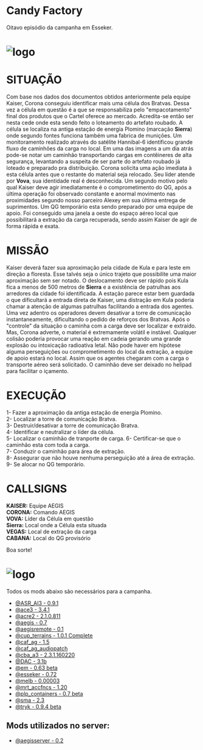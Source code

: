 
# Candy Factory
Oitavo episódio da campanha em Esseker.

# ![logo](images/SITREP_README.jpg)

# SITUAÇÃO

Com base nos dados dos documentos obtidos anteriormente pela equipe Kaiser, Corona conseguiu identificar mais uma célula dos Bratvas. Dessa vez a célula em questão é a que se responsabiliza pelo "empacotamento" final dos produtos que o Cartel oferece ao mercado. Acredita-se então ser nesta cede onde esta sendo feito o loteamento do artefato roubado. A célula se localiza na antiga estação de energia Plomino (marcação **Sierra**) onde segundo fontes funciona também uma fabrica de munições. Um monitoramento realizado através do satélite Hannibal-6 identificou grande fluxo de caminhões da carga no local. Em uma das imagens a um dia atrás pode-se notar um caminhão transportando cargas em contêineres de alta segurança, levantando a suspeita de ser parte do artefato roubado já loteado e preparado pra distribuição.
Corona solicita uma ação imediata à esta célula antes que o restante do material seja relocado. Seu líder atende por **Vova**, sua identidade real é desconhecida. Um segundo motivo pelo qual Kaiser deve agir imediatamente é o comprometimento do QG, após a última operação foi observado constante e anormal movimento nas proximidades segundo nosso parceiro Alexey em sua última entrega de suprimentos. Um QG temporário esta sendo preparado por uma equipe de apoio.
Foi conseguido uma janela a oeste do espaço aéreo local que possibilitará a extração da carga recuperada, sendo assim Kaiser de agir de forma rápida e exata.

# MISSÃO
Kaiser deverá fazer sua aproximação pela cidade de Kula e para leste em direção a floresta. Esse talvés seja o único trajeto que possibilite uma maior aproximação sem ser notado. O deslocamento deve ser rápido pois Kula fica a menos de 500 metros de **Sierra** e a existência de patrulhas aos arredores da cidade foi identificada. A estação parece estar bem guardada o que dificultará a entrada direta de Kaiser, uma distração em Kula poderia chamar a atenção de algumas patrulhas facilitando a entrada dos agentes. Uma vez adentro os operadores devem desativar a torre de comunicação instantaneamente, dificultando o pedido de reforços dos Bratvas.
Após o "controle" da situação o caminha com a carga deve ser localizar e extraído. Mas, Corona adverte, o material é extremamente volátil e instável. Qualquer colisão poderia provocar uma reação em cadeia gerando uma grande explosão ou intoxicação radioativa letal. Não pode haver em hipótese alguma perseguições ou comprometimento do local da extração, a equipe de apoio estará no local. Assim que os agentes chegaram com a carga o transporte aéreo será solicitado. O caminhão deve ser deixado no helipad para facilitar o içamento.


# EXECUÇÃO
1- Fazer a aproximação da antiga estação de energia Plomino.  
2- Localizar a torre de comunicação Bratva.  
3- Destruir/desativar a torre de comunicação Bratva.  
4- Identificar e neutralizar o líder da célula.  
5- Localizar o caminhão de tranporte de carga.
6- Certificar-se que o caminhão esta com toda a carga.  
7- Conduzir o caminhão para área de extração.  
8- Assegurar que não houve nenhuma perseguição até a área de extração.  
9- Se alocar no QG temporário.  

# CALLSIGNS
**KAISER:** Equipe AEGIS  
**CORONA:** Comando AEGIS  
**VOVA:** Líder da Célula em questão  
**Sierra:** Local onde a Célula esta situada  
**VEGAS:** Local de extração da carga  
**CABANA:** Local do QG provisório

Boa sorte!

# ![logo](images/MODS_README.jpg)
Todos os mods abaixo são necessários para a campanha.
- [@ASR_AI3 - 0.9.1](http://www.armaholic.com/page.php?id=24080)
- [@ace3 - 3.4.1](https://github.com/acemod/ACE3/releases/)
- [@acre2 - 2.1.0.811](http://www.armaholic.com/page.php?id=19324)
- [@aegis - 0.7](https://github.com/aegisarma3/ASIN/releases/download/v0.7/aegis.zip)
- [@aegisremote - 0.1](https://github.com/aegisarma3/aegisremote/releases/download/v0.1/aegisremote.zip)
- [@cup_terrains - 1.0.1 Complete](http://cup-arma3.org/downloads/cup-terrains/)
- [@caf_ag - 1.5](http://www.armaholic.com/page.php?id=24441)
- [@caf_ag_audiopatch](http://www.armaholic.com/page.php?id=26326)
- [@cba_a3 - 2.3.1.160220](http://www.armaholic.com/page.php?id=18767)
- [@DAC - 3.1b](http://www.armaholic.com/page.php?id=25550)
- [@em - 0.63 beta](http://www.armaholic.com/page.php?id=27224)
- [@esseker - 0.72](https://mega.nz/#!CVwUxDZR!JZOghB0LME6OWTBIZPk3qAECcmUNvdnPYKfj19PX9Gw)
- [@melb - 0.00003](http://www.armaholic.com/page.php?id=28856)
- [@mrt_accfncs - 1.20](http://www.armaholic.com/page.php?id=26426)
- [@plp_containers - 0.7 beta](http://www.armaholic.com/page.php?id=29295)
- [@sma - 2.3](http://www.armaholic.com/page.php?id=26428)
- [@tryk - 0.9.4 beta](http://www.armaholic.com/page.php?id=26661)

## Mods utilizados no server:
- [@aegisserver - 0.2](https://github.com/aegisarma3/aegisserver/releases/download/v0.2/aegisserver.zip)
